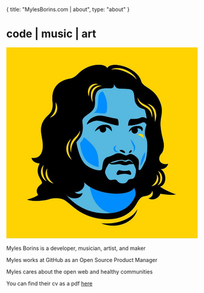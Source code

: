 {
  title: "MylesBorins.com | about",
  type: "about"
}
# code | music | art
![a picture of Myles](/images/me.jpg)

Myles Borins is a developer, musician, artist, and maker

Myles works at GitHub as an Open Source Product Manager

Myles cares about the open web and healthy communities

You can find their cv as a pdf [here](https://kni.sh/myles-borins_cv.pdf)

